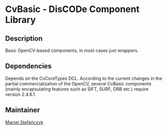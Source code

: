 CvBasic - DisCODe Component Library
===================================

Description
-----------

Basic OpenCV-based components, in most cases just wrappers.

Dependencies
------------

Depends on the CvCoreTypes DCL.
According to the current changes in the partial commercialization of the OpenCV, several CvBasic components (mainly encapsulating features such as SIFT, SURF, ORB etc.) require version 2.4.6.1.

Maintainer
----------

[Maciej Stefańczyk](https://github.com/maciek-slon)

